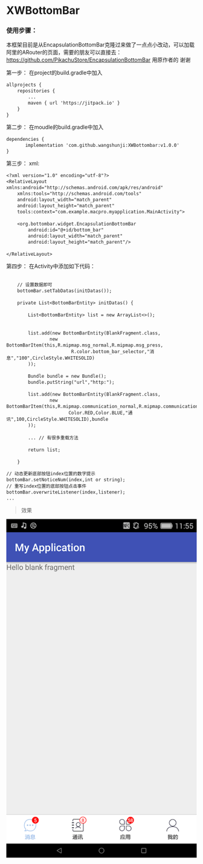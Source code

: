 # XWBottomBar
### 使用步骤：

 本框架目前是从EncapsulationBottomBar克隆过来做了一点点小改动，可以加载阿里的ARouter的页面，需要的朋友可以直接去：https://github.com/PikachuStore/EncapsulationBottomBar  用原作者的
 谢谢

第一步： 在project的build.gradle中加入
```
allprojects {
	repositories {
		...
		maven { url 'https://jitpack.io' }
	}
}
```

第二步： 在moudle的build.gradle中加入
```
dependencies {
	   implementation 'com.github.wangshunji:XWBottombar:v1.0.0'
}
```

第三步： xml:
```
<?xml version="1.0" encoding="utf-8"?>
<RelativeLayout xmlns:android="http://schemas.android.com/apk/res/android"
    xmlns:tools="http://schemas.android.com/tools"
    android:layout_width="match_parent"
    android:layout_height="match_parent"
    tools:context="com.example.macpro.myapplication.MainActivity">

    <org.bottombar.widget.EncapsulationBottomBar
        android:id="@+id/bottom_bar"
        android:layout_width="match_parent"
        android:layout_height="match_parent"/>

</RelativeLayout>
```

第四步： 在Activity中添加如下代码：
```

    // 设置数据即可
    bottomBar.setTabDatas(initDatas());

    private List<BottomBarEntity> initDatas() {

        List<BottomBarEntity> list = new ArrayList<>();


        list.add(new BottomBarEntity(BlankFragment.class,
                new BottomBarItem(this,R.mipmap.msg_normal,R.mipmap.msg_press,
                        R.color.bottom_bar_selector,"消息","100",CircleStyle.WHITESOLID)
        ));

        Bundle bundle = new Bundle();
        bundle.putString("url","http:");

        list.add(new BottomBarEntity(BlankFragment.class,
                new BottomBarItem(this,R.mipmap.communication_normal,R.mipmap.communication_press,
                       Color.RED,Color.BLUE,"通讯",100,CircleStyle.WHITESOLID),bundle
        ));

        ... // 有很多重载方法

        return list;

    }
```

```
// 动态更新底部按钮index位置的数字提示
bottomBar.setNoticeNum(index,int or string);
// 重写index位置的底部按钮点击事件
bottomBar.overwriteListener(index,listener);
... 
```
> 效果

![这里写图片描述](https://raw.githubusercontent.com/PikachuStore/EncapsulationBottomBar/master/Screenshot_2018-01-07-11-55-51.png)


